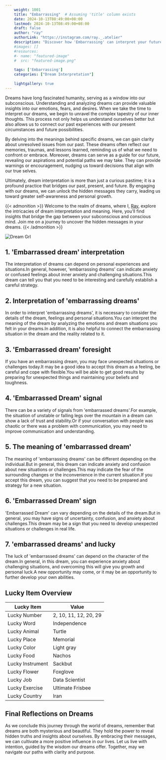 ```yaml
---
    weight: 1001
    title: "Embarrassing"  # Assuming 'title' column exists
    date: 2024-10-13T08:49:00+08:00
    lastmod: 2024-10-13T08:49:00+08:00
    draft: false
    author: "ray"
    authorLink: "https://instagram.com/ray._.atelier"
    description: "Discover how 'Embarrassing' can interpret your future and uncover its significant meanings in your life."
    #images: []
    #resources:
    #- name: "featured-image"
    #  src: "featured-image.png"
    
    tags: ['Embarrassing']
    categories: ["Dream Interpretation"]
    
    lightgallery: true
---
```

    
Dreams have long fascinated humanity, serving as a window into our subconscious. Understanding and analyzing dreams can provide valuable insights into our emotions, fears, and desires. When we take the time to interpret our dreams, we begin to unravel the complex tapestry of our inner thoughts. This process not only helps us understand ourselves better but also allows us to connect our past experiences with our present circumstances and future possibilities.

By delving into the meanings behind specific dreams, we can gain clarity about unresolved issues from our past. These dreams often reflect our memories, traumas, and lessons learned, reminding us of what we need to confront or embrace. Moreover, dreams can serve as a guide for our future, revealing our aspirations and potential paths we may take. They can provide warnings or encouragement, nudging us toward decisions that align with our true selves.

Ultimately, dream interpretation is more than just a curious pastime; it is a profound practice that bridges our past, present, and future. By engaging with our dreams, we can unlock the hidden messages they carry, leading us toward greater self-awareness and personal growth.

{{< admonition >}}
Welcome to the realm of dreams, where I, [Ray](https://instagram.com/ray._.atelier), explore the intricacies of dream interpretation and meaning. Here, you’ll find insights that bridge the gap between your subconscious and conscious mind. Join me on a journey to uncover the hidden messages in your dreams.
{{< /admonition >}}

![Dream Grl](https://cdn.pixabay.com/photo/2017/11/02/03/35/gothic-2910057_1280.jpg "Dream Grl")

## 1. 'Embarrassed dream' interpretation
The interpretation of dreams can depend on personal experiences and situations.In general, however, 'embarrassing dreams' can indicate anxiety or confused feelings about inner anxiety and challenging situations.This dream can tell you that you need to be interesting and carefully establish a careful strategy.

## 2. Interpretation of 'embarrassing dreams'
In order to interpret 'embarrassing dreams', it is necessary to consider the details of the dream, feelings and personal situations.You can interpret the meaning of the dream by analyzing the emotions and dream situations you felt in your dreams.In addition, it is also helpful to connect the embarrassing situation in the dream and the reality related to it.

## 3. 'Embarrassed dream' foresight
If you have an embarrassing dream, you may face unexpected situations or challenges today.It may be a good idea to accept this dream as a feeling, be careful and cope with flexible.You will be able to get good results by preparing for unexpected things and maintaining your beliefs and toughness.

## 4. 'Embarrassed Dream' signal
There can be a variety of signals from 'embarrassed dreams'.For example, the situation of unstable or falling legs over the mountain in a dream can show a lack of trust and stability.Or if your conversation with people was chaotic or there was a problem with communication, you may need to improve communication and understanding.

## 5. The meaning of 'embarrassed dream'
The meaning of 'embarrassing dreams' can be different depending on the individual.But in general, this dream can indicate anxiety and confusion about new situations or challenges.This may indicate the fear of the surrounding changes or the inconvenience in the current situation.If you accept this dream, you can suggest that you need to be prepared and strategy for a new situation.

## 6. 'Embarrassed Dream' sign
'Embarrassed Dream' can vary depending on the details of the dream.But in general, you may have signs of uncertainty, confusion, and anxiety about challenges.This dream may be a sign that you need to develop unexpected situations or challenges in real life.

## 7. 'embarrassed dreams' and lucky
The luck of 'embarrassed dreams' can depend on the character of the dream.In general, in this dream, you can experience anxiety about challenging situations, and overcoming this will give you growth and personal luck.A new opportunity may come, or it may be an opportunity to further develop your own abilities.

## Lucky Item Overview
| Lucky Item          | Value              |
|---------------|--------------------|
| Lucky Number        | 2, 10, 11, 12, 20, 29  |
| Lucky Word          | Independence |
| Lucky Animal        | Turtle |
| Lucky Place         | Memorial     |
| Lucky Color         | Light gray     |
| Lucky Food          | Nachos      |
| Lucky Instrument    | Sackbut |
| Lucky Flower        | Foxglove    |
| Lucky Job           | Data Scientist       |
| Lucky Exercise      | Ultimate Frisbee  |
| Lucky Country       | Iran    |


##  Final Reflections on Dreams

As we conclude this journey through the world of dreams, remember that dreams are both mysterious and beautiful. They hold the power to reveal hidden truths and insights about ourselves. By embracing their messages, we can cultivate a more positive influence in our lives. Let us live with intention, guided by the wisdom our dreams offer. Together, may we navigate our paths with clarity and purpose.
